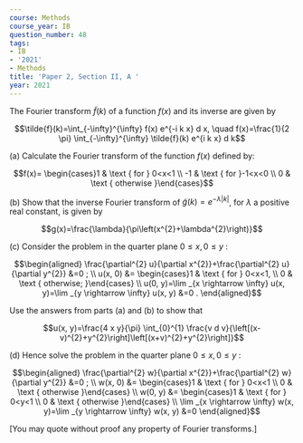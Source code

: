 ```yaml
---
course: Methods
course_year: IB
question_number: 48
tags:
- IB
- '2021'
- Methods
title: 'Paper 2, Section II, A '
year: 2021
---
```




The Fourier transform $\tilde{f}(k)$ of a function $f(x)$ and its inverse are given by

$$\tilde{f}(k)=\int_{-\infty}^{\infty} f(x) e^{-i k x} d x, \quad f(x)=\frac{1}{2 \pi} \int_{-\infty}^{\infty} \tilde{f}(k) e^{i k x} d k$$

(a) Calculate the Fourier transform of the function $f(x)$ defined by:

$$f(x)= \begin{cases}1 & \text { for } 0<x<1 \\ -1 & \text { for }-1<x<0 \\ 0 & \text { otherwise }\end{cases}$$

(b) Show that the inverse Fourier transform of $\tilde{g}(k)=e^{-\lambda|k|}$, for $\lambda$ a positive real constant, is given by

$$g(x)=\frac{\lambda}{\pi\left(x^{2}+\lambda^{2}\right)}$$

(c) Consider the problem in the quarter plane $0 \leqslant x, 0 \leqslant y$ :

$$\begin{aligned}
\frac{\partial^{2} u}{\partial x^{2}}+\frac{\partial^{2} u}{\partial y^{2}} &=0 ; \\
u(x, 0) &= \begin{cases}1 & \text { for } 0<x<1, \\
0 & \text { otherwise; }\end{cases} \\
u(0, y)=\lim _{x \rightarrow \infty} u(x, y)=\lim _{y \rightarrow \infty} u(x, y) &=0 .
\end{aligned}$$

Use the answers from parts (a) and (b) to show that

$$u(x, y)=\frac{4 x y}{\pi} \int_{0}^{1} \frac{v d v}{\left[(x-v)^{2}+y^{2}\right]\left[(x+v)^{2}+y^{2}\right]}$$

(d) Hence solve the problem in the quarter plane $0 \leqslant x, 0 \leqslant y$ :

$$\begin{aligned}
\frac{\partial^{2} w}{\partial x^{2}}+\frac{\partial^{2} w}{\partial y^{2}} &=0 ; \\
w(x, 0) &= \begin{cases}1 & \text { for } 0<x<1 \\
0 & \text { otherwise }\end{cases} \\
w(0, y) &= \begin{cases}1 & \text { for } 0<y<1 \\
0 & \text { otherwise }\end{cases} \\
\lim _{x \rightarrow \infty} w(x, y)=\lim _{y \rightarrow \infty} w(x, y) &=0
\end{aligned}$$

[You may quote without proof any property of Fourier transforms.]